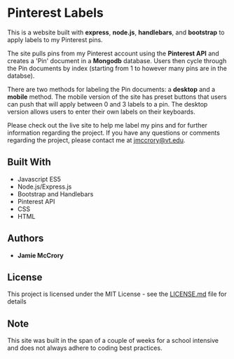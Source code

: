 # Pinterest Labels

This is a website built with **express**, **node.js**, **handlebars**, and **bootstrap** to apply labels to my Pinterest pins.

The site pulls pins from my Pinterest account using the **Pinterest API** and creates a 'Pin' document in a **Mongodb** database.
Users then cycle through the Pin documents by index (starting from 1 to however many pins are in the databse).

There are two methods for labeling the Pin documents: a **desktop** and a **mobile** method.
The mobile version of the site has preset buttons that users can push that will apply between 0 and 3 labels to a pin.
The desktop version allows users to enter their own labels on their keyboards.

Please check out the live site to help me label my pins and for further information regarding the project.
If you have any questions or comments regarding the project, please contact me at jmccrory@vt.edu.

## Built With

* Javascript ES5
* Node.js/Express.js
* Bootstrap and Handlebars
* Pinterest API
* CSS
* HTML

## Authors

* **Jamie McCrory**

## License

This project is licensed under the MIT License - see the [LICENSE.md](LICENSE.md) file for details

## Note

This site was built in the span of a couple of weeks for a school intensive and does not always adhere to coding best practices.
